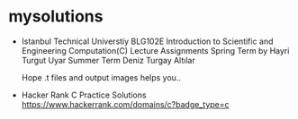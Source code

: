 # mysolutions
-   Istanbul Technical Universtiy BLG102E Introduction to Scientific and Engineering Computation(C) Lecture Assignments
       Spring Term by Hayri Turgut Uyar
       Summer Term Deniz Turgay Altılar
       
       Hope .t files and output images helps you..
-   Hacker Rank C Practice Solutions https://www.hackerrank.com/domains/c?badge_type=c


